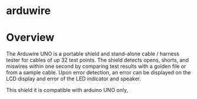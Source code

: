 # arduwire

# Overview
The Arduwire UNO is a portable shield and stand-alone cable / harness tester for cables of up 32 test points. The shield detects opens, shorts, and miswires within one second by comparing test results with a golden file or from a sample cable. Upon error detection, an error can be displayed on the LCD display and error of the LED indicator and speaker.

This shield it is compatible with arduino UNO only, 
